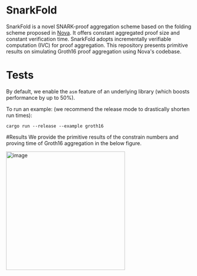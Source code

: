 # SnarkFold

SnarkFold is a novel SNARK-proof aggregation scheme based on the folding scheme proposed in [Nova](https://par.nsf.gov/servlets/purl/10440508). It offers constant aggregated proof size and constant verification time. SnarkFold adopts incrementally verifiable computation (IVC) for proof aggregation. This repository presents primitive results on simulating Groth16 proof aggregation using Nova's codebase.


# Tests 
By default, we enable the `asm` feature of an underlying library (which boosts performance by up to 50\%).

To run an example: (we recommend the release mode to drastically shorten run times):
```text
cargo run --release --example groth16
```


#Results
We provide the primitive results of the constrain numbers and proving time of Groth16 aggregation in the below figure.

<img width="323" alt="image" src="https://github.com/user-attachments/assets/f67c6b56-f9a8-4ab0-bbff-6ed76ac4ab32" />
